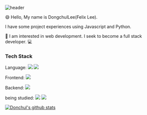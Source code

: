 ![header](https://capsule-render.vercel.app/api?type=waving&&color=auto&text=%20FELIX%20%20&height=200&fontSize=100)

😄 Hello, My name is DongchulLee(Felix Lee).

I have some project experiences using Javascript and Python.

📙 I am interested in web development. I seek to become a full stack developer. 💻

### Tech Stack
Language:
<img src="https://img.shields.io/badge/JavaScript-F7DF1E?style=flat&logo=JavaScript&logoColor=black"/></a>
<img src="https://img.shields.io/badge/Python-3776AB?style=flat&logo=Python&logoColor=white"/></a>

Frontend:
<img src="https://img.shields.io/badge/Vue.js-4FC08D?style=flat&logo=Vue.js&logoColor=white"/></a>

Backend:
<img src="https://img.shields.io/badge/Node.js-339933?style=flat&logo=Node.js&logoColor=white"/></a>

being studied:
<img src="https://img.shields.io/badge/HTML5-E34F26?style=flat&logo=HTML5&logoColor=white"/></a>
<img src="https://img.shields.io/badge/CSS3-1572B6?style=flat&logo=CSS3&logoColor=white"/></a>

[![Donchul's github stats](https://github-readme-stats.vercel.app/api?username=Donchul&show_icons=true&theme=default)](https://github.com/Felix0708/github-readme-stats)
